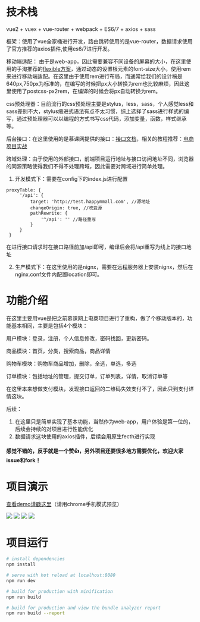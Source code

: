 # 技术栈

vue2 + vuex + vue-router + webpack + ES6/7 + axios + sass

框架：使用了vue全家桶进行开发，路由跳转使用的是vue-router，数据请求使用了官方推荐的axios插件,使用es6/7进行开发。

移动端适配： 由于是web-app，因此需要兼容不同设备的屏幕的大小，在这里使用的手淘推荐的[flexible方案](https://www.w3cplus.com/mobile/lib-flexible-for-html5-layout.html)，通过动态的设置根元素的font-size大小，使用rem来进行移动端适配。在这里由于使用rem进行布局，而通常给我们的设计稿是640px,750px为标准的，在编写的时候把px大小转换为rem也比较麻烦，因此这里使用了postcss-px2rem，在编译的时候会将px自动转换为rem。

css预处理器：目前流行的css预处理主要是stylus，less，sass，个人感觉less和sass差别不大，stylus缩进式语法有点不太习惯，综上选择了sass进行样式的编写，通过预处理器可以以编程的方式书写css代码，添加变量，函数，样式继承等。

后台接口：在这里使用的是慕课网提供的接口：[接口文档](https://gitee.com/imooccode/happymmallwiki/wikis/Home)，相关的教程推荐：[电商项目实战](https://coding.imooc.com/class/109.html)

跨域处理：由于使用的外部接口，前端项目运行地址与接口访问地址不同，浏览器的同源策略使得我们不得不处理跨域，因此需要对跨域进行简单处理。
1. 开发模式下：需要在config下的index.js进行配置
```
proxyTable: {
     '/api': {  
         target: 'http://test.happymmall.com', //源地址
         changeOrigin: true, //改变源
         pathRewrite: {
             '^/api': '' //路径重写
         }
     }
 }
 ```
 
 在进行接口请求时在接口路径前加/api即可，编译后会将/api重写为线上的接口地址
 
 2. 生产模式下：在这里使用的是nignx，需要在远程服务器上安装nignx，然后在nginx.conf文件内配置location即可。

# 功能介绍

在这里主要用vue是把之前慕课网上电商项目进行了重构，做了个移动版本的，功能基本相同，主要是包括4个模块：

用户模块：登录，注册，个人信息修改，密码找回，更新密码。

商品模块：首页，分类，搜索商品，商品详情

购物车模块：购物车商品增加，删除，全选，单选，多选

订单模块：包括地址的管理，提交订单，订单列表，详情，取消订单等

在这里本来想做支付模块，发现接口返回的二维码失效支付不了，因此只到支付详情这块。
<br>

后续：

1. 在这里只是简单实现了基本功能，当然作为web-app，用户体验是第一位的，后续会持续的对项目进行性能优化
2. 数据请求这块使用的axios插件，后续会用原生fecth进行实现

#### 感觉不错的，反手就是一个赞👍，另外项目还要很多地方需要优化，欢迎大家issue和fork！

# 项目演示

[查看demo请戳这里](http://www.rosenwang.xyz:8080/#/home)（请用chrome手机模式预览）

![](https://github.com/Rosen97/web-shop/blob/master/src/assets/user.gif)
![](https://github.com/Rosen97/web-shop/blob/master/src/assets/user2.gif)
![](https://github.com/Rosen97/web-shop/blob/master/src/assets/product.gif)
![](https://github.com/Rosen97/web-shop/blob/master/src/assets/order.gif)

# 项目运行

``` bash
# install dependencies
npm install

# serve with hot reload at localhost:8080
npm run dev

# build for production with minification
npm run build

# build for production and view the bundle analyzer report
npm run build --report
```


